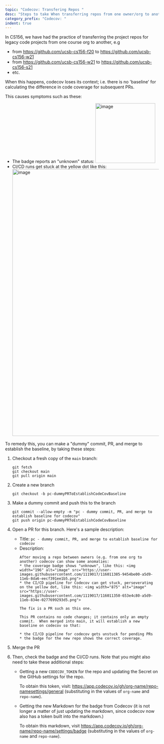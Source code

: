 ```yaml
---
topic: "Codecov: Transfering Repos "
desc: "Steps to take When transferring repos from one owner/org to another"
category_prefix: "Codecov: "
indent: true
---
```


In CS156, we have had the practice of transferring the project repos for legacy code projects from one course org to another, e.g
* from <https://github.com/ucsb-cs156-f20> to <https://github.com/ucsb-cs156-w21>
* from <https://github.com/ucsb-cs156-w21> to <https://github.com/ucsb-cs156-s21>
* etc.

When this happens, codecov loses its context; i.e. there is no 'baseline' for calculating the difference in code coverage for subsequent PRs.

This causes symptoms such as these:

* The badge reports an "unknown" status: <img width="196" alt="image" src="https://user-images.githubusercontent.com/1119017/116011385-9454be00-a5d9-11eb-8da6-eecf391ee1b5.png">
* CI/CD runs get stuck at the yellow dot like this: <img width="875" alt="image" src="https://user-images.githubusercontent.com/1119017/116011350-653e4c80-a5d9-11eb-834e-0277699293d5.png">

To remedy this, you can make a "dummy" commit, PR, and merge to establish the baseline, by taking these steps:

1. Checkout a fresh copy of the `main` branch:
   ```
   git fetch
   git checkout main
   git pull origin main
   ```
2. Create a new branch
   ```
   git checkout -b pc-dummyPRToEstablishCodeCovBaseline
   ```
3. Make a dummy commit and push this to the branch
   ```
   git commit --allow-empty -m "pc - dummy commit, PR, and merge to establish baseline for codecov"
   git push origin pc-dummyPRToEstablishCodeCovBaseline
   ```
4. Open a PR for this branch.  Here's a sample description:

   * Title: `pc - dummy commit, PR, and merge to establish baseline for codecov`
   * Description: 
     ```
     After moving a repo between owners (e.g. from one org to another) codecov can show some anomalies:
     * the coverage badge shows "unknown", like this: <img width="196" alt="image" src="https://user-images.githubusercontent.com/1119017/116011385-9454be00-a5d9-11eb-8da6-eecf391ee1b5.png">
     * the CI/CD pipeline for Codecov can get stuck, perseverating on the yellow dot, like this: <img width="875" alt="image" src="https://user-images.githubusercontent.com/1119017/116011350-653e4c80-a5d9-11eb-834e-0277699293d5.png">

     The fix is a PR such as this one.

     This PR contains no code changes; it contains only an empty commit.  When merged into main, it will establish a new baseline on codecov so that:

     * the CI/CD pipeline for codecov gets unstuck for pending PRs
     * the badge for the new repo shows the correct coverage.
     ```

 5. Merge the PR
 6. Then, check the badge and the CI/CD runs.  Note that you might also need to take these additional steps:
    - Getting a new `CODECOV_TOKEN` for the repo and updating the Secret on the GitHub settings for the repo.  
      
      To obtain this token, visit: <https://app.codecov.io/gh/org-name/repo-namesettings/general> (substituting in the values of `org-name` and `repo-name`). 
    
    - Getting the new Markdown for the badge from Codecov (it is not longer a matter of just updating the markdown, since codecov now also has a token built into the markdown.)   

      To obtain this markdown, visit <https://app.codecov.io/gh/org-name/repo-name/settings/badge> (substituting in the values of `org-name` and `repo-name`). 
    
    
